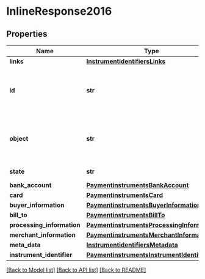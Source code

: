 # InlineResponse2016

## Properties
Name | Type | Description | Notes
------------ | ------------- | ------------- | -------------
**links** | [**InstrumentidentifiersLinks**](InstrumentidentifiersLinks.md) |  | [optional] 
**id** | **str** | Unique identification number assigned by CyberSource to the submitted request. | [optional] 
**object** | **str** | Describes type of token. For example: customer, paymentInstrument or instrumentIdentifier. | [optional] 
**state** | **str** | Current state of the token. | [optional] 
**bank_account** | [**PaymentinstrumentsBankAccount**](PaymentinstrumentsBankAccount.md) |  | [optional] 
**card** | [**PaymentinstrumentsCard**](PaymentinstrumentsCard.md) |  | [optional] 
**buyer_information** | [**PaymentinstrumentsBuyerInformation**](PaymentinstrumentsBuyerInformation.md) |  | [optional] 
**bill_to** | [**PaymentinstrumentsBillTo**](PaymentinstrumentsBillTo.md) |  | [optional] 
**processing_information** | [**PaymentinstrumentsProcessingInformation**](PaymentinstrumentsProcessingInformation.md) |  | [optional] 
**merchant_information** | [**PaymentinstrumentsMerchantInformation**](PaymentinstrumentsMerchantInformation.md) |  | [optional] 
**meta_data** | [**InstrumentidentifiersMetadata**](InstrumentidentifiersMetadata.md) |  | [optional] 
**instrument_identifier** | [**PaymentinstrumentsInstrumentIdentifier**](PaymentinstrumentsInstrumentIdentifier.md) |  | [optional] 

[[Back to Model list]](../README.md#documentation-for-models) [[Back to API list]](../README.md#documentation-for-api-endpoints) [[Back to README]](../README.md)


